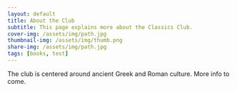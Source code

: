 ```yaml
---
layout: default
title: About the Club
subtitle: This page explains more about the Classics Club. 
cover-img: /assets/img/path.jpg
thumbnail-img: /assets/img/thumb.png
share-img: /assets/img/path.jpg
tags: [books, test]
---
```


The club is centered around ancient Greek and Roman culture. More info to come. 
